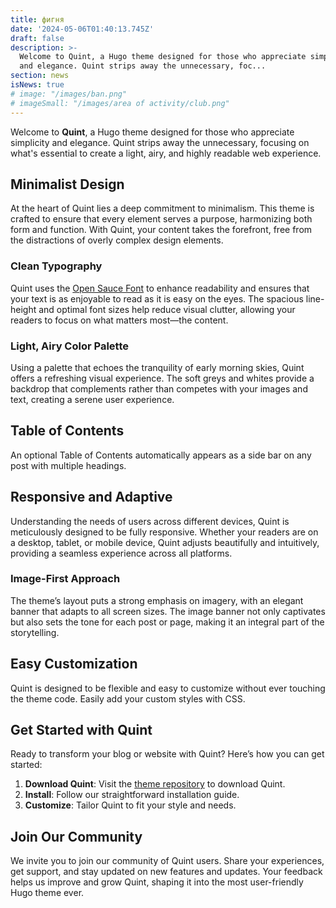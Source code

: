 ```yaml
---
title: фигня
date: '2024-05-06T01:40:13.745Z'
draft: false
description: >-
  Welcome to Quint, a Hugo theme designed for those who appreciate simplicity
  and elegance. Quint strips away the unnecessary, foc...
section: news
isNews: true
# image: "/images/ban.png"
# imageSmall: "/images/area of ​​activity/club.png"
---
```

Welcome to **Quint**, a Hugo theme designed for those who appreciate simplicity and elegance. Quint strips away the unnecessary, focusing on what's essential to create a light, airy, and highly readable web experience.

## Minimalist Design

At the heart of Quint lies a deep commitment to minimalism. This theme is crafted to ensure that every element serves a purpose, harmonizing both form and function. With Quint, your content takes the forefront, free from the distractions of overly complex design elements.

### Clean Typography

Quint uses the [Open Sauce Font](https://github.com/marcologous/Open-Sauce-Fonts) to enhance readability and ensures that your text is as enjoyable to read as it is easy on the eyes. The spacious line-height and optimal font sizes help reduce visual clutter, allowing your readers to focus on what matters most—the content.

### Light, Airy Color Palette

Using a palette that echoes the tranquility of early morning skies, Quint offers a refreshing visual experience. The soft greys and whites provide a backdrop that complements rather than competes with your images and text, creating a serene user experience.

## Table of Contents

An optional Table of Contents automatically appears as a side bar on any post with multiple headings.

## Responsive and Adaptive

Understanding the needs of users across different devices, Quint is meticulously designed to be fully responsive. Whether your readers are on a desktop, tablet, or mobile device, Quint adjusts beautifully and intuitively, providing a seamless experience across all platforms.

### Image-First Approach

The theme’s layout puts a strong emphasis on imagery, with an elegant banner that adapts to all screen sizes. The image banner not only captivates but also sets the tone for each post or page, making it an integral part of the storytelling.

## Easy Customization

Quint is designed to be flexible and easy to customize without ever touching the theme code. Easily add your custom styles with CSS.

## Get Started with Quint

Ready to transform your blog or website with Quint? Here’s how you can get started:

1. **Download Quint**: Visit the [theme repository](https://github.com/victoriadrake/hugo-theme-quint) to download Quint.
2. **Install**: Follow our straightforward installation guide.
3. **Customize**: Tailor Quint to fit your style and needs.

## Join Our Community

We invite you to join our community of Quint users. Share your experiences, get support, and stay updated on new features and updates. Your feedback helps us improve and grow Quint, shaping it into the most user-friendly Hugo theme ever.
